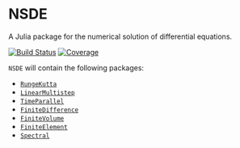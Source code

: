 # NSDE

A Julia package for the numerical solution of differential equations.

[![Build Status](https://github.com/antonuccig/NSDE.jl/workflows/CI/badge.svg)](https://github.com/antonuccig/NSDE.jl/actions)
[![Coverage](https://codecov.io/gh/antonuccig/NSDE.jl/branch/master/graph/badge.svg)](https://codecov.io/gh/antonuccig/NSDE.jl)

`NSDE` will contain the following packages:
- [`RungeKutta`](https://github.com/antonuccig/RungeKutta.jl)
- [`LinearMultistep`](https://github.com/antonuccig/LinearMultistep.jl)
- [`TimeParallel`](https://github.com/antonuccig/TimeParallel.jl)
- [`FiniteDifference`](https://github.com/antonuccig/FiniteDifference.jl)
- [`FiniteVolume`](https://github.com/antonuccig/FiniteVolume.jl)
- [`FiniteElement`](https://github.com/antonuccig/FiniteElement.jl)
- [`Spectral`](https://github.com/antonuccig/Spectral.jl)
